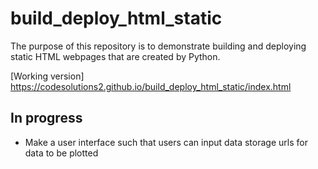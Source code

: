 # build_deploy_html_static

The purpose of this repository is to demonstrate building and deploying static HTML webpages that are created by Python.

[Working version] https://codesolutions2.github.io/build_deploy_html_static/index.html

## In progress
- Make a user interface such that users can input data storage urls for data to be plotted
